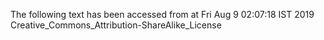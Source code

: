 The following text has been accessed from at Fri Aug 9 02:07:18 IST 2019
Creative_Commons_Attribution-ShareAlike_License
